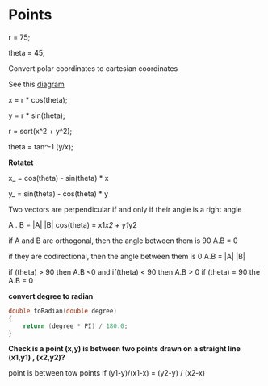 # Points

r = 75;

theta = 45;

Convert polar coordinates  to cartesian coordinates 

See this [diagram](https://github.com/Khaled-Mahmmoud/MyCompetitiveProgramming/blob/master/img/Geometry/polar%20coordinate.png)

x = r * cos(theta);
 
y = r * sin(theta);
 
r = sqrt(x^2  + y^2);

theta = tan^-1 (y/x);

**Rotatet**

x_  = cos(theta) - sin(theta) * x

y_  = sin(theta) - cos(theta) * y

Two vectors are perpendicular if and only if their angle is a right angle

A . B = |A| |B| cos(theta) = x1*x2 + y1*y2

if A and B are orthogonal, then the angle between them is 90  A.B = 0

if they are codirectional, then the angle between them is 0   A.B = |A| |B|

if (theta)  > 90 then A.B <0  and if(theta) < 90 then A.B > 0 if (theta) = 90 the A.B = 0

**convert degree to radian**
```cpp
double toRadian(double degree) 
{
   	return (degree * PI) / 180.0;
}
```

**Check is a point (x,y) is between two points drawn on a straight line (x1,y1) , (x2,y2)?**

point is between tow points if (y1-y)/(x1-x) = (y2-y) / (x2-x)
